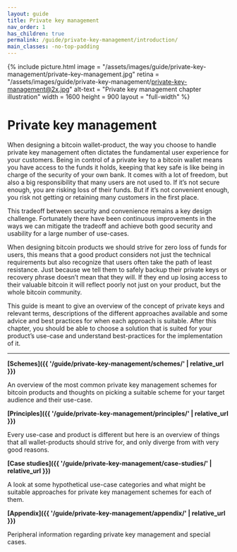 ```yaml
---
layout: guide
title: Private key management
nav_order: 1
has_children: true
permalink: /guide/private-key-management/introduction/
main_classes: -no-top-padding
---
```


<!--

Introduction to the private key management chapter

Why it exists
What's in it
How to use it
How to contribute

-->

{% include picture.html
   image = "/assets/images/guide/private-key-management/private-key-management.jpg"
   retina = "/assets/images/guide/private-key-management/private-key-management@2x.jpg"
   alt-text = "Private key management chapter illustration"
   width = 1600
   height = 900
   layout = "full-width"
%}

# Private key management

When designing a bitcoin wallet-product, the way you choose to handle private key management often dictates the fundamental user experience for your customers. Being in control of a private key to a bitcoin wallet means you have access to the funds it holds, keeping that key safe is like being in charge of the security of your own bank. It comes with a lot of freedom, but also a big responsibility that many users are not used to. If it’s not secure enough, you are risking loss of their funds. But if it’s not convenient enough, you risk not getting or retaining many customers in the first place.

This tradeoff between security and convenience remains a key design challenge. Fortunately there have been continuous improvements in the ways we can mitigate the tradeoff and achieve both good security and usability for a large number of use-cases. 

When designing bitcoin products we should strive for zero loss of funds for users, this means that a good product considers not just the technical requirements but also recognize that users often take the path of least resistance. Just because we tell them to safely backup their private keys or recovery phrase doesn’t mean that they will. If they end up losing access to their valuable bitcoin it will reflect poorly not just on your product, but the whole bitcoin community.

This guide is meant to give an overview of the concept of private keys and relevant terms, descriptions of the different approaches available and some advice and best practices for when each approach is suitable. After this chapter, you should be able to choose a solution that is suited for your product’s use-case and understand best-practices for the implementation of it.

---

**[Schemes]({{ '/guide/private-key-management/schemes/' | relative_url }})**

An overview of the most common private key management schemes for bitcoin products and thoughts on picking a suitable scheme for your target audience and their use-case.

**[Principles]({{ '/guide/private-key-management/principles/' | relative_url }})**

Every use-case and product is different but here is an overview of things that all wallet-products should strive for, and only diverge from with very good reasons.

**[Case studies]({{ '/guide/private-key-management/case-studies/' | relative_url }})**

A look at some hypothetical use-case categories and what might be suitable approaches for private key management schemes for each of them.

**[Appendix]({{ '/guide/private-key-management/appendix/' | relative_url }})**

Peripheral information regarding private key management and special cases.